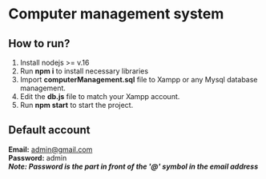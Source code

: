 # Computer management system
## How to run? 
1. Install nodejs >= v.16
2. Run **npm i** to install necessary libraries
3. Import **computerManagement.sql** file to Xampp or any Mysql database management.
4. Edit the **db.js** file to match your Xampp account.
5. Run **npm start** to start the project.

## Default account
**Email:** admin@gmail.com\
**Password:** admin\
***Note: Password is the part in front of the '@' symbol in the email address***
